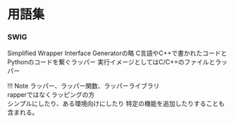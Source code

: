 # 用語集
### SWIG
Simplified Wrapper Interface Generatorの略
C言語やC++で書かれたコードとPythonのコードを繋ぐラッパー
実行イメージとしてはC/C++のファイルとラッパー

!!! Note
    ラッパー、ラッパー関数、ラッパーライブラリ  
    rapperではなくラッピングの方  
    シンプルにしたり、ある環境向けにしたり
    特定の機能を追加したりすることも含まれる。